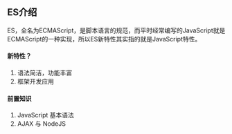 ## ES介绍
ES，全名为ECMAScript，是脚本语言的规范，而平时经常编写的JavaScript就是ECMAScript的一种实现，所以ES新特性其实指的就是JavaScript特性。

#### 新特性？
1. 语法简洁，功能丰富
2. 框架开发应用

#### 前置知识
1. JavaScript 基本语法
2. AJAX 与 NodeJS

